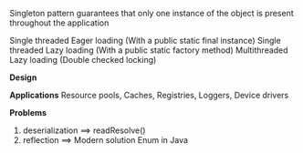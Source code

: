 Singleton pattern guarantees that only one instance of the object is present 
throughout the application

Single threaded Eager loading (With a public static final instance)
Single threaded Lazy loading  (With a public static factory method)
Multithreaded Lazy loading    (Double checked locking)

**Design**

**Applications**
Resource pools, Caches, Registries, Loggers, Device drivers 

**Problems**
1) deserialization ==> readResolve()
2) reflection ==> 
Modern solution Enum in Java
